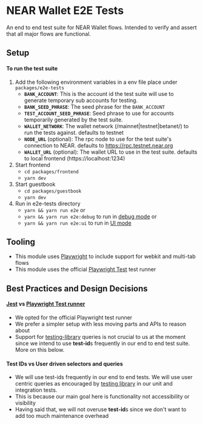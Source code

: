 # NEAR Wallet E2E Tests

An end to end test suite for NEAR Wallet flows. Intended to verify and assert that all major flows are functional.

Setup
---

#### To run the test suite
1. Add the following environment variables in a env file place under `packages/e2e-tests`
    * **`BANK_ACCOUNT`**: This is the account id the test suite will use to generate temporary sub accounts for testing.
    * **`BANK_SEED_PHRASE`**: The seed phrase for the `BANK_ACCOUNT`
    * **`TEST_ACCOUNT_SEED_PHRASE`**: Seed phrase to use for accounts temporarily generated by the test suite. 
    * **`WALLET_NETWORK`**: The wallet network (/mainnet|testnet|betanet/) to run the tests against. defaults to testnet
    * **`NODE_URL`** (optional): The rpc node to use for the test suite's connection to NEAR. defaults to https://rpc.testnet.near.org
    * **`WALLET_URL`** (optional): The wallet URL to use in the test suite. defaults to local frontend (https://localhost:1234)
2. Start frontend
    * `cd packages/frontend`
    * `yarn dev`
3. Start guestbook
    * `cd packages/guestbook`
    * `yarn dev`
4. Run in e2e-tests directory
    * `yarn && yarn run e2e` or 
    * `yarn && yarn run e2e:debug` to run in [debug mode](https://playwright.dev/docs/debug#run-in-debug-mode) or
    * `yarn && yarn run e2e:ui` to run in [UI mode](https://playwright.dev/docs/test-ui-mode)

Tooling
---
* This module uses [Playwright](https://playwright.dev/) to include support for webkit and multi-tab flows
* This module uses the official [Playwright Test](https://www.npmjs.com/package/@playwright/test) test runner

Best Practices and Design Decisions
---
#### [Jest](https://github.com/playwright-community/jest-playwright) vs [Playwright Test runner](https://www.npmjs.com/package/@playwright/test)
*    We opted for the official Playwright test runner
*    We prefer a simpler setup with less moving parts and APIs to reason about
*    Support for [testing-library](https://github.com/hoverinc/playwright-testing-library) queries is not crucial to us at the moment since we intend to use **test-id**s frequently in our end to end test suite. More on this below.

#### Test IDs vs User driven selectors and queries
* We will use test-ids frequently in our end to end tests. We will use user centric queries as encouraged by [testing library](https://testing-library.com/) in our unit and integration tests.
* This is because our main goal here is functionality not accessibility or visibility
* Having said that, we will not overuse **test-id**s since we don't want to add too much maintenance overhead